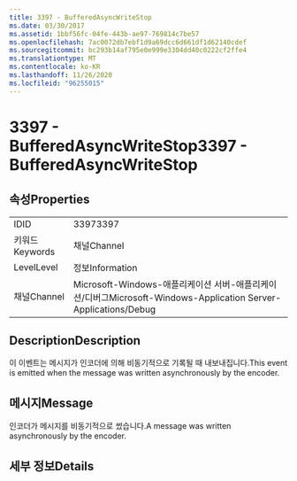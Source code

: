 ```yaml
---
title: 3397 - BufferedAsyncWriteStop
ms.date: 03/30/2017
ms.assetid: 1bbf56fc-04fe-443b-ae97-769814c7be57
ms.openlocfilehash: 7ac0072db7ebf1d9a69dcc6d661df1d62140cdef
ms.sourcegitcommit: bc293b14af795e0e999e3304dd40c0222cf2ffe4
ms.translationtype: MT
ms.contentlocale: ko-KR
ms.lasthandoff: 11/26/2020
ms.locfileid: "96255015"
---
```

# <a name="3397---bufferedasyncwritestop"></a><span data-ttu-id="62fa2-102">3397 - BufferedAsyncWriteStop</span><span class="sxs-lookup"><span data-stu-id="62fa2-102">3397 - BufferedAsyncWriteStop</span></span>

## <a name="properties"></a><span data-ttu-id="62fa2-103">속성</span><span class="sxs-lookup"><span data-stu-id="62fa2-103">Properties</span></span>  
  
|||  
|-|-|  
|<span data-ttu-id="62fa2-104">ID</span><span class="sxs-lookup"><span data-stu-id="62fa2-104">ID</span></span>|<span data-ttu-id="62fa2-105">3397</span><span class="sxs-lookup"><span data-stu-id="62fa2-105">3397</span></span>|  
|<span data-ttu-id="62fa2-106">키워드</span><span class="sxs-lookup"><span data-stu-id="62fa2-106">Keywords</span></span>|<span data-ttu-id="62fa2-107">채널</span><span class="sxs-lookup"><span data-stu-id="62fa2-107">Channel</span></span>|  
|<span data-ttu-id="62fa2-108">Level</span><span class="sxs-lookup"><span data-stu-id="62fa2-108">Level</span></span>|<span data-ttu-id="62fa2-109">정보</span><span class="sxs-lookup"><span data-stu-id="62fa2-109">Information</span></span>|  
|<span data-ttu-id="62fa2-110">채널</span><span class="sxs-lookup"><span data-stu-id="62fa2-110">Channel</span></span>|<span data-ttu-id="62fa2-111">Microsoft-Windows-애플리케이션 서버-애플리케이션/디버그</span><span class="sxs-lookup"><span data-stu-id="62fa2-111">Microsoft-Windows-Application Server-Applications/Debug</span></span>|  
  
## <a name="description"></a><span data-ttu-id="62fa2-112">Description</span><span class="sxs-lookup"><span data-stu-id="62fa2-112">Description</span></span>  

 <span data-ttu-id="62fa2-113">이 이벤트는 메시지가 인코더에 의해 비동기적으로 기록될 때 내보내집니다.</span><span class="sxs-lookup"><span data-stu-id="62fa2-113">This event is emitted when the message was written asynchronously by the encoder.</span></span>  
  
## <a name="message"></a><span data-ttu-id="62fa2-114">메시지</span><span class="sxs-lookup"><span data-stu-id="62fa2-114">Message</span></span>  

 <span data-ttu-id="62fa2-115">인코더가 메시지를 비동기적으로 썼습니다.</span><span class="sxs-lookup"><span data-stu-id="62fa2-115">A message was written asynchronously by the encoder.</span></span>  
  
## <a name="details"></a><span data-ttu-id="62fa2-116">세부 정보</span><span class="sxs-lookup"><span data-stu-id="62fa2-116">Details</span></span>
